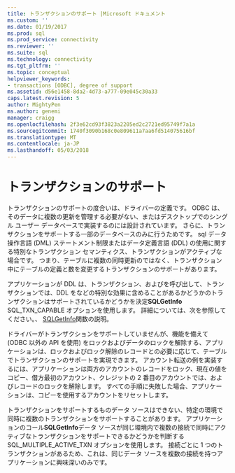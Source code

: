 ```yaml
---
title: トランザクションのサポート |Microsoft ドキュメント
ms.custom: ''
ms.date: 01/19/2017
ms.prod: sql
ms.prod_service: connectivity
ms.reviewer: ''
ms.suite: sql
ms.technology: connectivity
ms.tgt_pltfrm: ''
ms.topic: conceptual
helpviewer_keywords:
- transactions [ODBC], degree of support
ms.assetid: d56e1458-8da2-4d73-a777-09e045c30a33
caps.latest.revision: 5
author: MightyPen
ms.author: genemi
manager: craigg
ms.openlocfilehash: 2f3e62cd93f3823a2205ed2c2721ed95749f7a1a
ms.sourcegitcommit: 1740f3090b168c0e809611a7aa6fd514075616bf
ms.translationtype: MT
ms.contentlocale: ja-JP
ms.lasthandoff: 05/03/2018
---
```

# <a name="transaction-support"></a>トランザクションのサポート
トランザクションのサポートの度合いは、ドライバーの定義です。 ODBC は、そのデータに複数の更新を管理する必要がない、またはデスクトップでのシングル ユーザー データベースで実装するのには設計されています。 さらに、トランザクションをサポートする一部のデータベースのみに行うためです。 sql データ操作言語 (DML) ステートメント制限またはデータ定義言語 (DDL) の使用に関する特別なトランザクション セマンティクス、トランザクションがアクティブな場合です。 つまり、テーブルに複数の同時更新のではなく、トランザクション中にテーブルの定義と数を変更するトランザクションのサポートがあります。  
  
 アプリケーションが DDL は、トランザクション、およびを呼び出して、トランザクションでは、DDL をなどの特別な効果に含めることがあるかどうかのトランザクションはサポートされているかどうかを決定**SQLGetInfo** SQL_TXN_CAPABLE オプションを使用します。 詳細については、次を参照してください。、 [SQLGetInfo](../../../odbc/reference/syntax/sqlgetinfo-function.md)関数の説明。  
  
 ドライバーがトランザクションをサポートしていませんが、機能を備えて (ODBC 以外の API を使用) をロックおよびデータのロックを解除する、アプリケーションは、ロックおよびロック解除のレコードとの必要に応じて、テーブルでトランザクションのサポートを実現できます。 アカウント転送の例を実装するには、アプリケーションは両方のアカウントのレコードをロック、現在の値をコピー、借方最初のアカウント、クレジットの 2 番目のアカウントでは、およびレコードのロックを解除します。 すべての手順に失敗した場合、アプリケーションは、コピーを使用するアカウントをリセットします。  
  
 トランザクションをサポートするものデータ ソースはできない、特定の環境で同時に複数のトランザクションをサポートすることがあります。 アプリケーションのコール**SQLGetInfo**データ ソースが同じ環境内で複数の接続で同時にアクティブなトランザクションをサポートできるかどうかを判断する SQL_MULTIPLE_ACTIVE_TXN オプションを使用します。 接続ごとに 1 つのトランザクションがあるため、これは、同じデータ ソースを複数の接続を持つアプリケーションに興味深いのみです。
